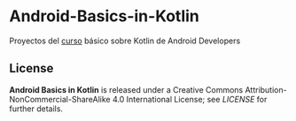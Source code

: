 # Android-Basics-in-Kotlin
Proyectos del <a href="https://developer.android.com/courses/android-basics-kotlin/course">curso</a> básico sobre Kotlin de Android Developers  

## License
**Android Basics in Kotlin** is released under a Creative Commons Attribution-NonCommercial-ShareAlike 4.0 International License; see _LICENSE_ for further details.

